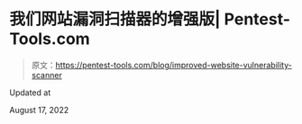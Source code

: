 # 我们网站漏洞扫描器的增强版| Pentest-Tools.com

> 原文：<https://pentest-tools.com/blog/improved-website-vulnerability-scanner>

Updated at

August 17, 2022